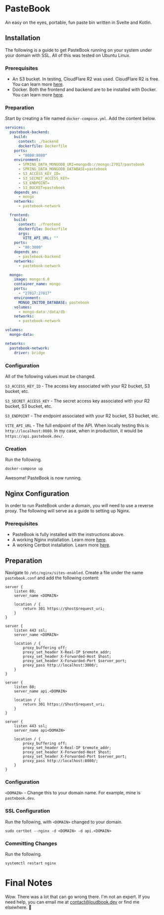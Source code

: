 # PasteBook 
An easy on the eyes, portable, fun paste bin written in Svelte and Kotlin.

## Installation
The following is a guide to get PasteBook running on your system under your domain with SSL. All of this was tested on Ubuntu Linux.

### Prerequisites
- An S3 bucket. In testing, CloudFlare R2 was used. CloudFlare R2 is free. You can learn more [here](https://www.cloudflare.com/developer-platform/products/r2/).
- Docker. Both the frontend and backend are to be installed with Docker. You can learn more [here](https://www.docker.com).

### Preparation
Start by creating a file named `docker-compose.yml`. Add the content below.
```yml
services:
  pastebook-backend:
    build:
      context: ./backend
      dockerfile: Dockerfile
    ports:
      - "8080:8080"
    environment:
      - SPRING_DATA_MONGODB_URI=mongodb://mongo:27017/pastebook
      - SPRING_DATA_MONGODB_DATABASE=pastebook
      - S3_ACCESS_KEY_ID=
      - S3_SECRET_ACCESS_KEY=
      - S3_ENDPOINT=
      - S3_BUCKET=pastebook
    depends_on:
      - mongo
    networks:
      - pastebook-network

  frontend:
    build:
      context: ./frontend
      dockerfile: Dockerfile
      args:
        VITE_API_URL: ""
    ports:
      - "80:3000"
    depends_on:
      - pastebook-backend
    networks:
      - pastebook-network

  mongo:
    image: mongo:6.0
    container_name: mongo
    ports:
      - "27017:27017"
    environment:
      MONGO_INITDB_DATABASE: pastebook
    volumes:
      - mongo-data:/data/db
    networks:
      - pastebook-network

volumes:
  mongo-data:

networks:
  pastebook-network:
    driver: bridge
```
### Configuration
All of the following values must be changed.
<br>

`S3_ACCESS_KEY_ID` - The access key associated with your R2 bucket, S3 bucket, etc.

`S3_SECRET_ACCESS_KEY` - The secret access key associated with your R2 bucket, S3 bucket, etc.

`S3_ENDPOINT` - The endpoint associated with your R2 bucket, S3 bucket, etc. 

`VITE_API_URL` - The full endpoint of the API. When locally testing this is `http://localhost:8080`. In my case, when in production, it would be `https://api.pastebook.dev/`.

### Creation
Run the following.
```
docker-compose up
```

Awesome! PasteBook is now running.

## Nginx Configuration
In order to run PasteBook under a domain, you will need to use a reverse proxy. The following will serve as a guide to setting up Nginx.

### Prerequisites
- PasteBook is fully installed with the instructions above.
- A working Nginx installation. Learn more [here](https://nginx.org/en/linux_packages.html#instructions).
- A working Certbot installation. Learn more [here](https://certbot.eff.org/instructions?ws=nginx&os=snap).
## Preparation
Navigate to `/etc/nginx/sites-enabled`.
Create a file under the name `pastebook.conf` and add the following content:
```nginx
server {
    listen 80;
    server_name <DOMAIN>

    location / {
        return 301 https://$host$request_uri;
    }
}

server {
    listen 443 ssl;
    server_name <DOMAIN>

    location / {
        proxy_buffering off;  
        proxy_set_header X-Real-IP $remote_addr;                                                                                                
        proxy_set_header X-Forwarded-Host $host;                                                                                                
        proxy_set_header X-Forwarded-Port $server_port;                                                                                         
        proxy_pass http://localhost:3000/;   
    }
}

server {
    listen 80;
    server_name api.<DOMAIN>

    location / {
        return 301 https://$host$request_uri;
    }
}

server {
    listen 443 ssl;
    server_name api<DOMAIN>

    location / {
        proxy_buffering off;  
        proxy_set_header X-Real-IP $remote_addr;                                                                                                
        proxy_set_header X-Forwarded-Host $host;                                                                                                
        proxy_set_header X-Forwarded-Port $server_port;                                                                                         
        proxy_pass http://localhost:8080/;   
    }
}
```

### Configuration 
`<DOMAIN>` - Change this to your domain name. For example, mine is `pastebook.dev`.

### SSL Configuration
Run the following, with `<DOMAIN>` changed to your domain.
```
sudo certbot --nginx -d <DOMAIN> -d api.<DOMAIN>
```

### Committing Changes
Run the following.
```
systemctl restart nginx
```

# Final Notes
Wow. There was a lot that can go wrong there. I'm not an expert. If you need help, you can email me at contact@loudbook.dev or find me elsewhere.
💜
